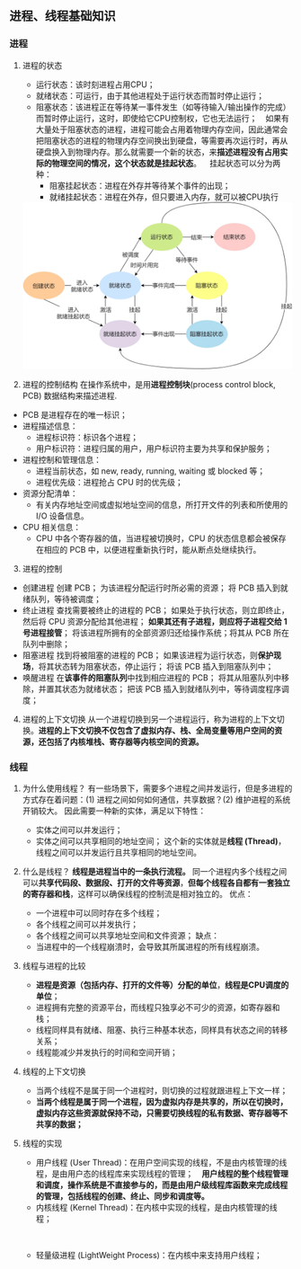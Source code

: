 ## 进程、线程基础知识
### 进程
1. 进程的状态
   - 运行状态：该时刻进程占用CPU；
   - 就绪状态：可运行，由于其他进程处于运行状态而暂时停止运行；
   - 阻塞状态：该进程正在等待某一事件发生（如等待输入/输出操作的完成）而暂时停止运行，这时，即使给它CPU控制权，它也无法运行；
    &ensp;
    如果有大量处于阻塞状态的进程，进程可能会占用着物理内存空间，因此通常会把阻塞状态的进程的物理内存空间换出到硬盘，等需要再次运行时，再从硬盘换入到物理内存。那么就需要一个新的状态，来**描述进程没有占用实际的物理空间的情况，这个状态就是挂起状态**。
    &ensp;
    挂起状态可以分为两种：
     - 阻塞挂起状态：进程在外存并等待某个事件的出现；
     - 就绪挂起状态：进程在外存，但只要进入内存，就可以被CPU执行
    <div align="left"><img width="500" src="images/2023-03-28-22-00-40.png"/></div>

2. 进程的控制结构
在操作系统中，是用**进程控制块**(process control block, PCB) 数据结构来描述进程.
- PCB 是进程存在的唯一标识；
- 进程描述信息：
  - 进程标识符：标识各个进程；
  - 用户标识符：进程归属的用户，用户标识符主要为共享和保护服务；
- 进程控制和管理信息：
  - 进程当前状态，如 new, ready, running, waiting 或 blocked 等；
  - 进程优先级：进程抢占 CPU 时的优先级；
- 资源分配清单：
  - 有关内存地址空间或虚拟地址空间的信息，所打开文件的列表和所使用的 I/O 设备信息。
- CPU 相关信息：
  - CPU 中各个寄存器的值，当进程被切换时，CPU 的状态信息都会被保存在相应的 PCB 中，以便进程重新执行时，能从断点处继续执行。

3. 进程的控制
- 创建进程
  创建 PCB；
  为该进程分配运行时所必需的资源；
  将 PCB 插入到就绪队列，等待被调度；
- 终止进程
  查找需要被终止的进程的 PCB；
  如果处于执行状态，则立即终止，然后将 CPU 资源分配给其他进程；
  **如果其还有子进程，则应将子进程交给 1 号进程接管**；
  将该进程所拥有的全部资源归还给操作系统；将其从 PCB 所在队列中删除；
- 阻塞进程
  找到将被阻塞的进程的 PCB；
  如果该进程为运行状态，则**保护现场**，将其状态转为阻塞状态，停止运行；
  将该 PCB 插入到阻塞队列中；
- 唤醒进程
  在**该事件的阻塞队列**中找到相应进程的 PCB；
  将其从阻塞队列中移除，并置其状态为就绪状态；
  把该 PCB 插入到就绪队列中，等待调度程序调度；

4. 进程的上下文切换
从一个进程切换到另一个进程运行，称为进程的上下文切换。**进程的上下文切换不仅包含了虚拟内存、栈、全局变量等用户空间的资源，还包括了内核堆栈、寄存器等内核空间的资源。**

### 线程
1. 为什么使用线程？
   有一些场景下，需要多个进程之间并发运行，但是多进程的方式存在着问题：(1) 进程之间如何如何通信，共享数据？(2) 维护进程的系统开销较大。
   因此需要一种新的实体，满足以下特性：
   - 实体之间可以并发运行；
   - 实体之间可以共享相同的地址空间；
   这个新的实体就是**线程 (Thread)**，线程之间可以并发运行且共享相同的地址空间。
2. 什么是线程？
   **线程是进程当中的一条执行流程。**
   同一个进程内多个线程之间可以**共享代码段、数据段、打开的文件等资源**，**但每个线程各自都有一套独立的寄存器和栈**，这样可以确保线程的控制流是相对独立的。
   优点：
   - 一个进程中可以同时存在多个线程；
   - 各个线程之间可以并发执行；
   - 各个线程之间可以共享地址空间和文件资源；
   缺点：
   - 当进程中的一个线程崩溃时，会导致其所属进程的所有线程崩溃。
3. 线程与进程的比较
   - **进程是资源（包括内存、打开的文件等）分配的单位**，**线程是CPU调度的单位**；
   - 进程拥有完整的资源平台，而线程只独享必不可少的资源，如寄存器和栈；
   - 线程同样具有就绪、阻塞、执行三种基本状态，同样具有状态之间的转移关系；
   - 线程能减少并发执行的时间和空间开销；
4. 线程的上下文切换
   - 当两个线程不是属于同一个进程时，则切换的过程就跟进程上下文一样；
   - **当两个线程是属于同一个进程，因为虚拟内存是共享的，所以在切换时，虚拟内存这些资源就保持不动，只需要切换线程的私有数据、寄存器等不共享的数据；**
5. 线程的实现
   - 用户线程 (User Thread)：在用户空间实现的线程，不是由内核管理的线程，是由用户态的线程库来实现线程的管理；
   &ensp;
   **用户线程的整个线程管理和调度，操作系统是不直接参与的，而是由用户级线程库函数来完成线程的管理，包括线程的创建、终止、同步和调度等。**
   &ensp;
   - 内核线程 (Kernel Thread)：在内核中实现的线程，是由内核管理的线程；
   &ensp;
   
   &ensp;
   - 轻量级进程 (LightWeight Process)：在内核中来支持用户线程；
  
